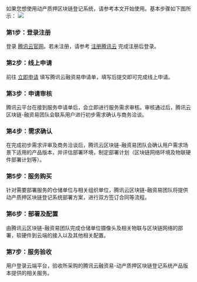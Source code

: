 如果您想使用动产质押区块链登记系统，请参考本文开始使用。基本步骤如下图所示：
![](https://main.qcloudimg.com/raw/5bbbc35ae748782d33beca65f85eef4e.png)

### 第1步：登录注册
登录 [腾讯云官网](https://cloud.tencent.com/)。若未注册，请参考 [注册腾讯云](https://cloud.tencent.com/document/product/378/17985) 完成注册后登录。

### 第2步：线上申请
前往 [立即申请](https://cloud.tencent.com/apply/p/fflkcxjygk7) 填写腾讯云融资易申请单，填写后提交即可完成线上申请。

### 第3步：申请审核
腾讯云平台在接到服务申请单后，会立即进行服务需求审核。审核通过后，腾讯云区块链-融资易团队会联系用户进行初步需求确认与商务洽谈。

### 第4步：需求确认
在完成初步需求评审及商务洽谈后，腾讯云区块链-融资易团队会确认用户需求场景下适用的产品版本，并评估部署环境，制定部署计划（区块链网络环境及物联硬件部署计划等）。

### 第5步：服务购买
针对需要部署服务的仓储单位与相关组织单位，腾讯云区块链-融资易团队将提供动产质押区块链登记系统部署方案，进行双方签订合同等流程。

### 第6步：部署及配置
由腾讯云区块链-融资易团队完成仓储单位摄像头及相关物联与区块链网络的部署，软硬件到云端的接入以及其他相关配置。

### 第7步：服务验收
用户登录云端平台，验收所采购的腾讯云融资易-动产质押区块链登记系统产品版本提供的相关服务。


